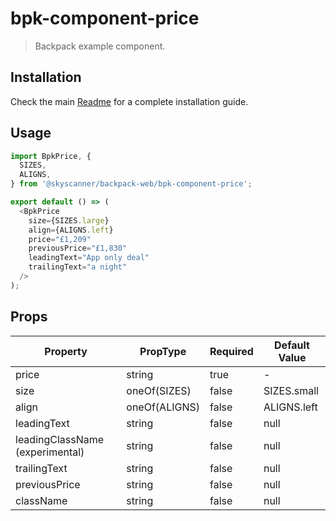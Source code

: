 # bpk-component-price

> Backpack example component.

## Installation

Check the main [Readme](https://github.com/skyscanner/backpack#usage) for a complete installation guide.

## Usage

```js
import BpkPrice, {
  SIZES,
  ALIGNS,
} from '@skyscanner/backpack-web/bpk-component-price';

export default () => (
  <BpkPrice
    size={SIZES.large}
    align={ALIGNS.left}
    price="£1,209"
    previousPrice="£1,830"
    leadingText="App only deal"
    trailingText="a night"
  />
);
```

## Props

| Property      | PropType      | Required | Default Value |
| ------------- | ------------- | -------- | ------------- |
| price         | string        | true     | -             |
| size          | oneOf(SIZES)  | false    | SIZES.small   |
| align         | oneOf(ALIGNS) | false    | ALIGNS.left   |
| leadingText   | string        | false    | null          |
| leadingClassName (experimental)  | string        | false    | null          |
| trailingText  | string        | false    | null          |
| previousPrice | string        | false    | null          |
| className     | string        | false    | null          |
